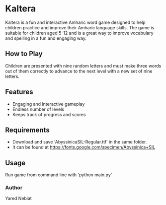 # Kaltera
Kaltera is a fun and interactive Amharic word game designed to help children practice and improve their Amharic language skills. The game is suitable for children aged 5-12 and is a great way to improve vocabulary and spelling in a fun and engaging way.

## How to Play
Children are presented with nine random letters and must make three words out of them correctly to advance to the next level with a new set of nine letters. 

## Features
- Engaging and interactive gameplay
- Endless number of levels
- Keeps track of progress and scores

## Requirements

- Download and save 'AbyssinicaSIL-Regular.ttf' in the same folder.
- It can be found at https://fonts.google.com/specimen/Abyssinica+SIL

## Usage
Run game from command line with 
'python main.py'

### Author

Yared Nebiat

